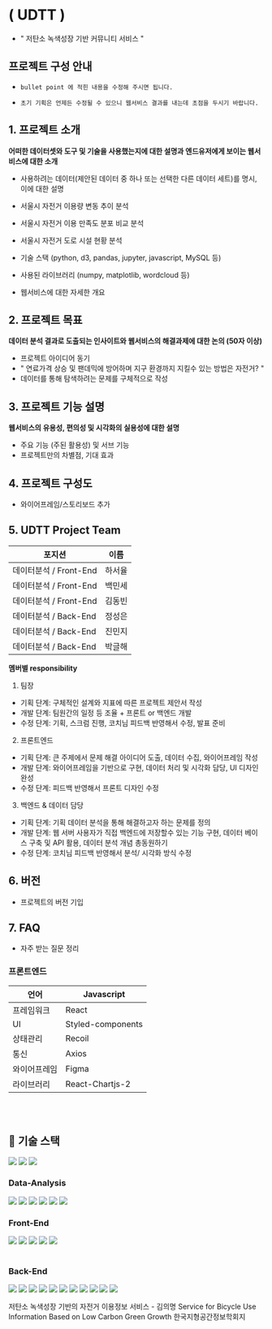 # ( UDTT )
- " 저탄소 녹색성장 기반 커뮤니티 서비스 "


## 프로젝트 구성 안내

* `bullet point 에 적힌 내용을 수정해 주시면 됩니다.`

* `초기 기획은 언제든 수정될 수 있으니 웹서비스 결과를 내는데 초점을 두시기 바랍니다.`

## 1. 프로젝트 소개

**어떠한 데이터셋와 도구 및 기술을 사용했는지에 대한 설명과 엔드유저에게 보이는 웹서비스에 대한 소개**

  - 사용하려는 데이터(제안된 데이터 중 하나 또는 선택한 다른 데이터 세트)를 명시, 이에 대한 설명
  - 서울시 자전거 이용량 변동 추이 분석
  - 서울시 자전거 이용 만족도 분포 비교 분석
  - 서울시 자전거 도로 시설 현황 분석

  - 기술 스택 (python, d3, pandas, jupyter, javascript, MySQL 등)
  - 사용된 라이브러리 (numpy, matplotlib, wordcloud 등)
  - 웹서비스에 대한 자세한 개요

## 2. 프로젝트 목표

**데이터 분석 결과로 도출되는 인사이트와 웹서비스의 해결과제에 대한 논의 (50자 이상)**
  - 프로젝트 아이디어 동기
  - " 연료가격 상승 및 팬데믹에 방어하며 지구 환경까지 지킬수 있는 방법은 자전거? "
  - 데이터를 통해 탐색하려는 문제를 구체적으로 작성


## 3. 프로젝트 기능 설명

**웹서비스의 유용성, 편의성 및 시각화의 실용성에 대한 설명**
  - 주요 기능 (주된 활용성) 및 서브 기능
  - 프로젝트만의 차별점, 기대 효과

## 4. 프로젝트 구성도
  - 와이어프레임/스토리보드 추가

## 5. UDTT Project Team
|  포지션|이름  |
|--|--|
|데이터분석 / Front-End| 하서율 |
|데이터분석 / Front-End| 백민세 |
|데이터분석 / Front-End| 김동빈 |
|데이터분석 / Back-End| 정성은 |
|데이터분석 / Back-End| 진민지 |
|데이터분석 / Back-End| 박글해 |

**멤버별 responsibility**

1. 팀장 

- 기획 단계: 구체적인 설계와 지표에 따른 프로젝트 제안서 작성
- 개발 단계: 팀원간의 일정 등 조율 + 프론트 or 백엔드 개발
- 수정 단계: 기획, 스크럼 진행, 코치님 피드백 반영해서 수정, 발표 준비

2. 프론트엔드 

- 기획 단계: 큰 주제에서 문제 해결 아이디어 도출, 데이터 수집, 와이어프레임 작성
- 개발 단계: 와이어프레임을 기반으로 구현, 데이터 처리 및 시각화 담당, UI 디자인 완성
- 수정 단계: 피드백 반영해서 프론트 디자인 수정

 3. 백엔드 & 데이터 담당  

- 기획 단계: 기획 데이터 분석을 통해 해결하고자 하는 문제를 정의
- 개발 단계: 웹 서버 사용자가 직접 백엔드에 저장할수 있는 기능 구현, 데이터 베이스 구축 및 API 활용, 데이터 분석 개념 총동원하기
- 수정 단계: 코치님 피드백 반영해서 분석/ 시각화 방식 수정

## 6. 버전
  - 프로젝트의 버전 기입

## 7. FAQ
  - 자주 받는 질문 정리




### **프론트엔드**

| 언어 | Javascript |
| --- | --- |
| 프레임워크 | React |
| UI | Styled-components |
| 상태관리 | Recoil |
| 통신 | Axios |
| 와이어프레임 | Figma |
| 라이브러리 | React-Chartjs-2 |



 <br>



 <br>  

## 🔧 기술 스택 
<div>
<img src="https://img.shields.io/badge/GitLab-FC6D26?style=plastic&logo=Node.js&logoColor=white"/>
<img src="https://img.shields.io/badge/GitHub-181717?style=plastic&logo=express&logoColor=white"/>
<img src="https://img.shields.io/badge/GitBook-3884FF?style=plastic&logo=mongoDB&logoColor=white"/>
</div>


### Data-Analysis 

<div>
<img src="https://img.shields.io/badge/python-3776AB?style=plastic&logo=Node.js&logoColor=white"/>
<img src="https://img.shields.io/badge/pandas-150458?style=plastic&logo=mongoDB&logoColor=white"/>
<img src="https://img.shields.io/badge/GoogleColab-F9AB00?style=plastic&logo=mongoDB&logoColor=white"/>
<img src="https://img.shields.io/badge/jupyter-F37626?style=plastic&logo=express&logoColor=white"/>
<img src="https://img.shields.io/badge/tableau-E97627?style=plastic&logo=mongoDB&logoColor=white"/>
<img src="https://img.shields.io/badge/folium-77B829?style=plastic&logo=mongoDB&logoColor=white"/>
</div> 


### Front-End

<div>
<img src="https://img.shields.io/badge/JavaScript-F7DF1E?style=plastic&logo=JavaScript&logoColor=white"/>
<img src="https://img.shields.io/badge/React-61DAFB?style=plastic&logo=React&logoColor=white"/>
<img src="https://img.shields.io/badge/styled-components-DB7093?style=plastic&logo=CSS3&logoColor=white"/>
<img src="https://img.shields.io/badge/Axios-5A29E4?style=plastic&logo=HTML5&logoColor=white"/>
<img src="https://img.shields.io/badge/Figma-F24E1E?style=plastic&logo=BootStrap&logoColor=white"/>
</div>


<br />

### Back-End

<div>
<img src="https://img.shields.io/badge/Node.js-339933?style=plastic&logo=Node.js&logoColor=white"/>
<img src="https://img.shields.io/badge/Express-000000?style=plastic&logo=express&logoColor=white"/>
<img src="https://img.shields.io/badge/MongoDB-47A248?style=plastic&logo=mongoDB&logoColor=white"/>
<img src="https://img.shields.io/badge/Postman-FF6C37?style=plastic&logo=mongoDB&logoColor=white"/>
<img src="https://img.shields.io/badge/TypeScript-3178C6?style=plastic&logo=Node.js&logoColor=white"/>
<img src="https://img.shields.io/badge/MySQL-4479A1?style=plastic&logo=Node.js&logoColor=white"/>
<img src="https://img.shields.io/badge/VMware-607078?style=plastic&logo=mongoDB&logoColor=white"/>
<img src="https://img.shields.io/badge/NGINX-009639?style=plastic&logo=mongoDB&logoColor=white"/>
<img src="https://img.shields.io/badge/.ENV-ECD53F?style=plastic&logo=mongoDB&logoColor=white"/>
<img src="https://img.shields.io/badge/AmazonEC2-FF9900?style=plastic&logo=mongoDB&logoColor=white"/>
<img src="https://img.shields.io/badge/Swagger-4479A1?style=plastic&logo=Node.js&logoColor=white"/>
</div> 



저탄소 녹색성장 기반의 자전거 이용정보 서비스 - 김의명
Service for Bicycle Use Information Based on Low Carbon Green Growth
한국지형공간정보학회지
